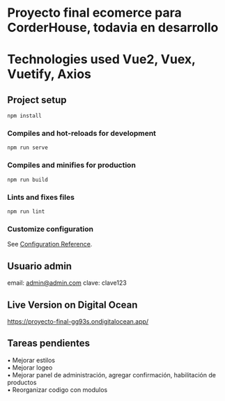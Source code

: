 # Proyecto final ecomerce para CorderHouse, todavia en desarrollo
# Technologies used Vue2, Vuex, Vuetify, Axios
## Project setup
```
npm install
```

### Compiles and hot-reloads for development
```
npm run serve
```

### Compiles and minifies for production
```
npm run build
```

### Lints and fixes files
```
npm run lint
```

### Customize configuration
See [Configuration Reference](https://cli.vuejs.org/config/).

## Usuario admin
email: admin@admin.com
clave: clave123

## Live Version on Digital Ocean
https://proyecto-final-gg93s.ondigitalocean.app/

## Tareas pendientes
•	Mejorar estilos  
•	Mejorar logeo  
•	Mejorar panel de administración, agregar confirmación, habilitación de productos  
• Reorganizar codigo con modulos


